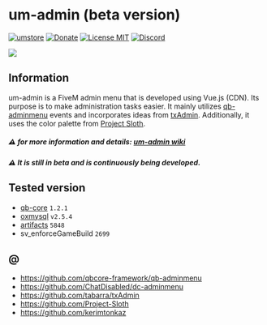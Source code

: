 # um-admin (beta version)

[![umstore](https://cdn.discordapp.com/attachments/715130970294059088/1044857362617470986/Baslksz-3.png)](https://uyuyorumstore.com)
[![Donate](https://cdn.discordapp.com/attachments/715130970294059088/1044848075996405820/coffee.png)](https://www.buymeacoffee.com/umcof)
[![License MIT](https://cdn.discordapp.com/attachments/715130970294059088/1044845854508449822/license.png)](https://choosealicense.com/licenses/gpl-3.0)
[![Discord](https://cdn.discordapp.com/attachments/715130970294059088/1044855172494532628/discord.png)](https://discord.gg/cf6wkBFeYV)

<img src="https://cdn.discordapp.com/attachments/627254815252152331/1066751247283130469/209208440-0d2eddef-dec1-41f6-a79a-09ae9edbbb7b_kopya.png">

## Information
um-admin is a FiveM admin menu that is developed using Vue.js (CDN). Its purpose is to make administration tasks easier. It mainly utilizes [qb-adminmenu](https://github.com/qbcore-framework/qb-adminmenu) events and incorporates ideas from [txAdmin](https://github.com/tabarra/txAdmin). Additionally, it uses the color palette from [Project Sloth](https://github.com/Project-Sloth).
##### ⚠️ for more information and details: [um-admin wiki](https://github.com/alp1x/um-admin/wiki/um-admin-wiki)
##### ⚠️ It is still in beta and is continuously being developed.





## Tested version
* [qb-core](https://github.com/qbcore-framework/qb-core) `1.2.1`
* [oxmysql](https://github.com/overextended/oxmysql) `v2.5.4`
* [artifacts](https://runtime.fivem.net/artifacts/fivem/build_server_windows/master/) `5848`
* sv_enforceGameBuild `2699`

## @
* https://github.com/qbcore-framework/qb-adminmenu
* https://github.com/ChatDisabled/dc-adminmenu
* https://github.com/tabarra/txAdmin
* https://github.com/Project-Sloth
* https://github.com/kerimtonkaz
